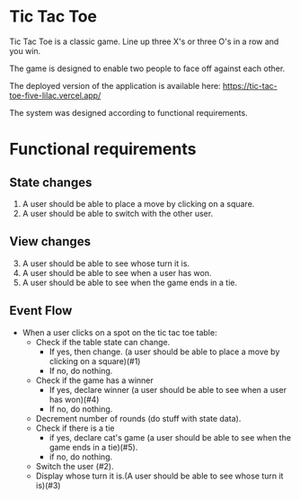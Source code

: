 # Tic Tac Toe

Tic Tac Toe is a classic game. Line up three X's or three O's in a row and you win. 

The game is designed to enable two people to face off against each other. 

The deployed version of the application is available here: https://tic-tac-toe-five-lilac.vercel.app/

The system was designed according to functional requirements. 

# Functional requirements

## State changes
1. A user should be able to place a move by clicking on a square.
2. A user should be able to switch with the other user.
## View changes
3. A user should be able to see whose turn it is. 
4. A user should be able to see when a user has won.
5. A user should be able to see when the game ends in a tie.


## Event Flow
- When a user clicks on a spot on the tic tac toe table:
    - Check if the table state can change.
        - If yes, then change. (a user should be able to place a move by clicking on a square)(#1)
        - If no, do nothing.
    - Check if the game has a winner  
        - If yes, declare winner (a user should be able to see when a user has won)(#4)
        - If no, do nothing.
    - Decrement number of rounds (do stuff with state data).
    - Check if there is a tie
        - if yes, declare cat's game (a user should be able to see when the game ends in a tie)(#5).
        - if no, do nothing.
    - Switch the user (#2).
    - Display whose turn it is.(A user should be able to see whose turn it is)(#3)


